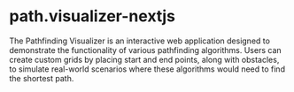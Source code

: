 # path.visualizer-nextjs
The Pathfinding Visualizer is an interactive web application designed to demonstrate the functionality of various pathfinding algorithms. Users can create custom grids by placing start and end points, along with obstacles, to simulate real-world scenarios where these algorithms would need to find the shortest path.
